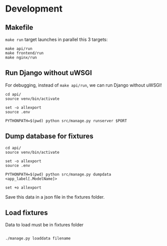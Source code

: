 # Development

## Makefile

`make run` target launches in parallel this 3 targets:

```
make api/run
make frontend/run
make nginx/run
```


## Run Django without uWSGI

For debugging, instead of `make api/run`, we can run Django without uWSGI!

```
cd api/
source venv/bin/activate

set -o allexport
source .env

PYTHONPATH=$(pwd) python src/manage.py runserver $PORT

```



## Dump database for fixtures

```
cd api/
source venv/bin/activate

set -o allexport
source .env

PYTHONPATH=$(pwd) python src/manage.py dumpdata <app_label[.ModelName]>

set +o allexport

```

Save this data in a json file in the fixtures folder.

## Load fixtures

Data to load must be in fixtures folder

```

./manage.py loaddata filename

```